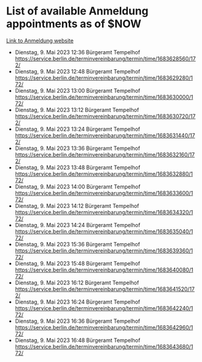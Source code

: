 # List of available Anmeldung appointments as of $NOW
[Link to Anmeldung website](https://service.berlin.de/terminvereinbarung/termin/tag.php?termin=1&anliegen[]=120686&dienstleisterlist=122210,122217,327316,122219,327312,122227,327314,122231,327346,122243,327348,122254,122252,329742,122260,329745,122262,329748,122271,327278,122273,327274,122277,327276,330436,122280,327294,122282,327290,122284,327292,122291,327270,122285,327266,122286,327264,122296,327268,150230,329760,122297,327286,122294,327284,122312,329763,122314,329775,122304,327330,122311,327334,122309,327332,317869,122281,327352,122279,329772,122283,122276,327324,122274,327326,122267,329766,122246,327318,122251,327320,122257,327322,122208,327298,122226,327300&herkunft=http%3A%2F%2Fservice.berlin.de%2Fdienstleistung%2F120686%2F)
- Dienstag, 9. Mai 2023 12:36 Bürgeramt Tempelhof https://service.berlin.de/terminvereinbarung/termin/time/1683628560/172/
- Dienstag, 9. Mai 2023 12:48 Bürgeramt Tempelhof https://service.berlin.de/terminvereinbarung/termin/time/1683629280/172/
- Dienstag, 9. Mai 2023 13:00 Bürgeramt Tempelhof https://service.berlin.de/terminvereinbarung/termin/time/1683630000/172/
- Dienstag, 9. Mai 2023 13:12 Bürgeramt Tempelhof https://service.berlin.de/terminvereinbarung/termin/time/1683630720/172/
- Dienstag, 9. Mai 2023 13:24 Bürgeramt Tempelhof https://service.berlin.de/terminvereinbarung/termin/time/1683631440/172/
- Dienstag, 9. Mai 2023 13:36 Bürgeramt Tempelhof https://service.berlin.de/terminvereinbarung/termin/time/1683632160/172/
- Dienstag, 9. Mai 2023 13:48 Bürgeramt Tempelhof https://service.berlin.de/terminvereinbarung/termin/time/1683632880/172/
- Dienstag, 9. Mai 2023 14:00 Bürgeramt Tempelhof https://service.berlin.de/terminvereinbarung/termin/time/1683633600/172/
- Dienstag, 9. Mai 2023 14:12 Bürgeramt Tempelhof https://service.berlin.de/terminvereinbarung/termin/time/1683634320/172/
- Dienstag, 9. Mai 2023 14:24 Bürgeramt Tempelhof https://service.berlin.de/terminvereinbarung/termin/time/1683635040/172/
- Dienstag, 9. Mai 2023 15:36 Bürgeramt Tempelhof https://service.berlin.de/terminvereinbarung/termin/time/1683639360/172/
- Dienstag, 9. Mai 2023 15:48 Bürgeramt Tempelhof https://service.berlin.de/terminvereinbarung/termin/time/1683640080/172/
- Dienstag, 9. Mai 2023 16:12 Bürgeramt Tempelhof https://service.berlin.de/terminvereinbarung/termin/time/1683641520/172/
- Dienstag, 9. Mai 2023 16:24 Bürgeramt Tempelhof https://service.berlin.de/terminvereinbarung/termin/time/1683642240/172/
- Dienstag, 9. Mai 2023 16:36 Bürgeramt Tempelhof https://service.berlin.de/terminvereinbarung/termin/time/1683642960/172/
- Dienstag, 9. Mai 2023 16:48 Bürgeramt Tempelhof https://service.berlin.de/terminvereinbarung/termin/time/1683643680/172/
